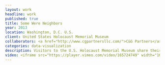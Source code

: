 ```yaml
---
layout: work
headline: work
published: true
title: Some Were Neighbors
year: 2013
location: Washington, D.C. U.S.
client: United States Holocaust Memorial Museum
collaborators: <a href="http://www.cgpartnersllc.com/">C&G Partners</a>
categories: data-visualization
description: Visitors to the U.S. Holocaust Memorial Museum share their thoughts in this dynamically animated motion graphics piece.
video: <iframe src="https://player.vimeo.com/video/165724749" width="1024" height="576" frameborder="0" webkitallowfullscreen mozallowfullscreen allowfullscreen></iframe>
---
```

